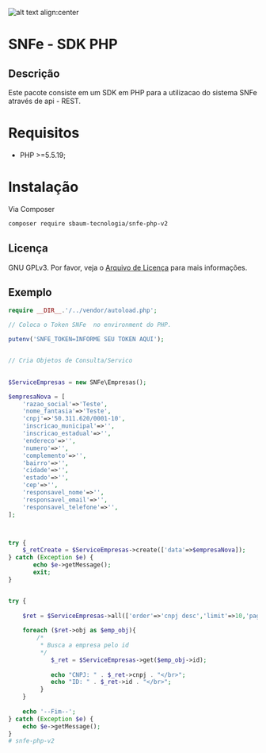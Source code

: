 ![alt text align:center](https://www.sbaum.com.br/assets/img/logo-sbaum.png "Sbaum-Tecnologia")

# SNFe - SDK PHP


## Descrição
Este pacote consiste em um SDK em PHP para a utilizacao do sistema SNFe através de api - REST.

# Requisitos
- PHP >=5.5.19;


# Instalação

Via Composer

```bash
composer require sbaum-tecnologia/snfe-php-v2
```

## Licença
GNU GPLv3. Por favor, veja o [Arquivo de Licença](license.txt) para mais informações.

## Exemplo
```php
require __DIR__.'/../vendor/autoload.php';

// Coloca o Token SNFe  no environment do PHP.

putenv('SNFE_TOKEN=INFORME SEU TOKEN AQUI');


// Cria Objetos de Consulta/Servico
 

$ServiceEmpresas = new SNFe\Empresas();

$empresaNova = [
    'razao_social'=>'Teste',
    'nome_fantasia'=>'Teste',
    'cnpj'=>'50.311.620/0001-10',
    'inscricao_municipal'=>'',
    'inscricao_estadual'=>'',
    'endereco'=>'',
    'numero'=>'',
    'complemento'=>'',
    'bairro'=>'',
    'cidade'=>'',
    'estado'=>'',
    'cep'=>'',
    'responsavel_nome'=>'',
    'responsavel_email'=>'',
    'responsavel_telefone'=>'',
];



try {
    $_retCreate = $ServiceEmpresas->create(['data'=>$empresaNova]);
} catch (Exception $e) {
       echo $e->getMessage();
       exit;
}


try {        
    
    $ret = $ServiceEmpresas->all(['order'=>'cnpj desc','limit'=>10,'page'=>1,'filtros'=>[['id','>','1']]]);
    
    foreach ($ret->obj as $emp_obj){        
        /*
         * Busca a empresa pelo id
         */        
            $_ret = $ServiceEmpresas->get($emp_obj->id);
        
            echo "CNPJ: " . $_ret->cnpj . "</br>";
            echo "ID: " . $_ret->id . "</br>";
         }
    }
    
    echo '--Fim--';
} catch (Exception $e) {
    echo $e->getMessage();    
}
# snfe-php-v2
